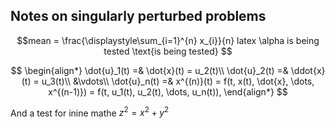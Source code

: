 
## Notes on singularly perturbed problems 





$$mean = \frac{\displaystyle\sum_{i=1}^{n} x_{i}}{n}  latex \alpha is being tested  \text{is being tested} $$

$$ 	\begin{align*}
			\dot{u}_1(t) =& \dot{x}(t) = u_2(t)\\
					\dot{u}_2(t) =& \ddot{x}(t) = u_3(t)\\
						&\vdots\\
									\dot{u}_n(t) =& x^{(n)}(t) = f(t, x(t), \dot{x}, \dots, x^{(n-1)}) = f(t, u_1(t), u_2(t), \dots, u_n(t)),
			\end{align*}  $$
			
	
And a test for inine mathe $z^2 = x^2 + y^2$

